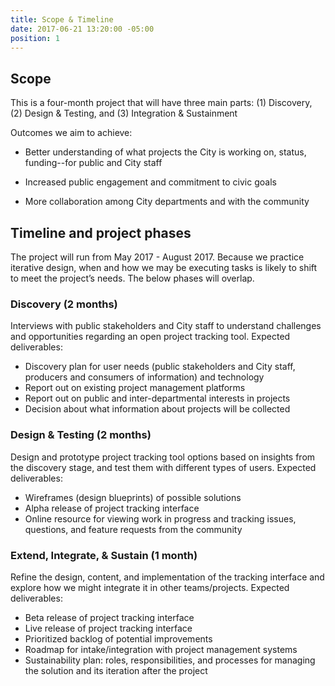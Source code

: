 ```yaml
---
title: Scope & Timeline
date: 2017-06-21 13:20:00 -05:00
position: 1
---
```


## Scope

This is a four-month project that will have three main parts: (1) Discovery, (2) Design & Testing, and (3) Integration & Sustainment
 
Outcomes we aim to achieve:

* Better understanding of what projects the City is working on, status, funding--for public and City staff

* Increased public engagement and commitment to civic goals

* More collaboration among City departments and with the community

## Timeline and project phases

The project will run from May 2017 - August 2017. Because we practice iterative design, when and how we may be executing tasks is likely to shift to meet the project’s needs. The below phases will overlap. 
 
### Discovery (2 months)

Interviews with public stakeholders and City staff to understand challenges and opportunities regarding an open project tracking tool. Expected deliverables:

* Discovery plan for user needs (public stakeholders and City staff, producers and consumers of information) and technology
* Report out on existing project management platforms
* Report out on public and inter-departmental interests in projects
* Decision about what information about projects will be collected

### Design & Testing (2 months)

Design and prototype project tracking tool options based on insights from the discovery stage, and test them with different types of users. Expected deliverables:

* Wireframes (design blueprints) of possible solutions
* Alpha release of project tracking interface
* Online resource for viewing work in progress and tracking issues, questions, and feature requests from the community

### Extend, Integrate, & Sustain (1 month)

Refine the design, content, and implementation of the tracking interface and explore how we might integrate it in other teams/projects. Expected deliverables:

* Beta release of project tracking interface 
* Live release of project tracking interface
* Prioritized backlog of potential improvements
* Roadmap for intake/integration with project management systems
* Sustainability plan: roles, responsibilities, and processes for managing the solution and its iteration after the project